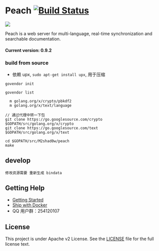 # Peach [![Build Status](https://travis-ci.org/peachdocs/peach.svg?branch=master)](https://travis-ci.org/peachdocs/peach)

![](https://github.com/peachdocs/peach/raw/master/public/img/favicon.ico)

Peach is a web server for multi-language, real-time synchronization and searchable documentation.

#### Current version: 0.9.2

### build from source

* 依赖 upx, `sudo apt-get install upx`, 用于压缩

```
govendor init

govendor list

  m golang.org/x/crypto/pbkdf2                       
  m golang.org/x/text/language

// 通过代理中转一下包
git clone https://go.googlesource.com/crypto $GOPATH/src/golang.org/x/crypto
git clone https://go.googlesource.com/text $GOPATH/src/golang.org/x/text

cd $GOPATH/src/M2shad0w/peach
make
```

## develop

```
修改资源需要 重新生成 bindata
```

## Getting Help

- [Getting Started](http://peachdocs.org/docs/intro/getting_started)
- [Ship with Docker](https://github.com/peachdocs/peach/tree/master/docker)
- QQ 用户群：254120107

## License

This project is under Apache v2 License. See the [LICENSE](LICENSE) file for the full license text.